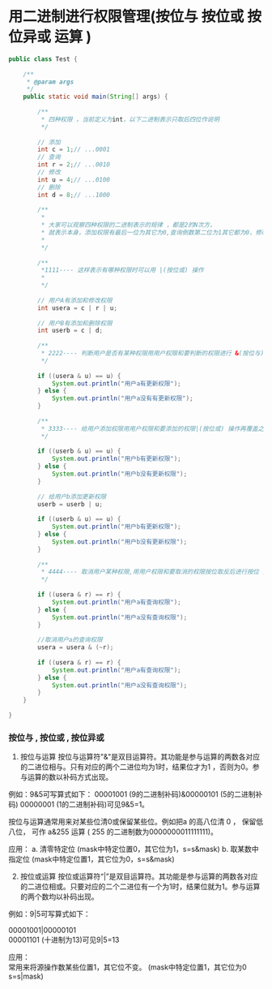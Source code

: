 # 用二进制进行权限管理(按位与 按位或 按位异或 运算 )

```java
public class Test {
 
    /**
     * @param args
     */
    public static void main(String[] args) {
 
        /**
         * 四种权限 ，当前定义为int，以下二进制表示只取后四位作说明
         */
 
        // 添加
        int c = 1;// ...0001
        // 查询
        int r = 2;// ...0010
        // 修改
        int u = 4;// ...0100
        // 删除
        int d = 8;// ...1000
 
        /**
         * 
         * 大家可以观察四种权限的二进制表示的规律 ，都是2的N次方，
         * 就表示本身，添加权限有最后一位为其它为0,查询倒数第二位为1其它都为0，修改倒数第三个为1其它都为0，删除倒数第四个为1其它都为0
         * 
         */
 
        /**
         *1111---- 这样表示有哪种权限时可以用 |(按位或) 操作
         * 
         */
 
        // 用户A有添加和修改权限
        int usera = c | r | u;
 
        // 用户B有添加和删除权限
        int userb = c | d;
 
        /**
         * 2222---- 判断用户是否有某种权限用用户权限和要判断的权限进行 &(按位与) 操作，结果为要判断的权限值时表示用户有此权限，否则没有此权限
         */
 
        if ((usera & u) == u) {
            System.out.println("用户a有更新权限");
        } else {
            System.out.println("用户a没有有更新权限");
        }
 
        /**
         * 3333---- 给用户添加权限用用户权限和要添加的权限|(按位或) 操作再覆盖之前权限值
         */
 
        if ((userb & u) == u) {
            System.out.println("用户b有更新权限");
        } else {
            System.out.println("用户b没有更新权限");
        }
 
        // 给用户b添加更新权限
        userb = userb | u;
 
        if ((userb & u) == u) {
            System.out.println("用户b有更新权限");
        } else {
            System.out.println("用户b没有更新权限");
        }
 
        /**
         * 4444---- 取消用户某种权限,用用户权限和要取消的权限按位取反后进行按位 操作，再覆盖之前权限值
         */
         
        if ((usera & r) == r) {
            System.out.println("用户a有查询权限");
        } else {
            System.out.println("用户a没有查询权限");
        }
         
        //取消用户a的查询权限
        usera = usera & (~r);
         
        if ((usera & r) == r) {
            System.out.println("用户a有查询权限");
        } else {
            System.out.println("用户a没有查询权限");
        }
    }
 
}
```

### 按位与 , 按位或 , 按位异或

1. 按位与运算 按位与运算符"&"是双目运算符。其功能是参与运算的两数各对应的二进位相与。只有对应的两个二进位均为1时，结果位才为1 ，否则为0。参与运算的数以补码方式出现。 

例如：9&5可写算式如下： 00001001 (9的二进制补码)&00000101 (5的二进制补码) 00000001 (1的二进制补码)可见9&5=1。 

按位与运算通常用来对某些位清0或保留某些位。例如把a 的高八位清 0 ， 保留低八位， 可作 a&255 运算 ( 255 的二进制数为0000000011111111)。 

应用： 
a. 清零特定位 (mask中特定位置0，其它位为1，s=s&mask) 
b. 取某数中指定位 (mask中特定位置1，其它位为0，s=s&mask) 


2. 按位或运算 按位或运算符“|”是双目运算符。其功能是参与运算的两数各对应的二进位相或。只要对应的二个二进位有一个为1时，结果位就为1。参与运算的两个数均以补码出现。 

例如：9|5可写算式如下： 

00001001|00000101   
00001101 (十进制为13)可见9|5=13   

应用：  
常用来将源操作数某些位置1，其它位不变。 (mask中特定位置1，其它位为0 s=s|mask)
